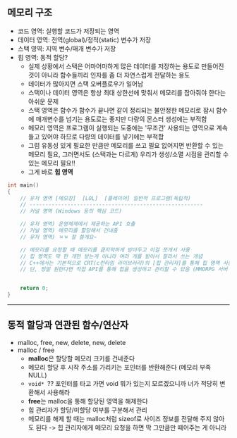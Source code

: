 ## 메모리 구조
- 코드 영역: 실행할 코드가 저장되는 영역
- 데이터 영역: 전역(global)/정적(static) 변수가 저장
- 스택 영역: 지역 변수/매개 변수가 저장
- 힙 영역:  동적 할당?
	- 실제 상황에서 스택은 어마어마하게 많은 데이터를 저장하는 용도로 만들어진 것이 아니라 함수들끼리 인자를 좀 더 자연스럽게 전달하는 용도
	- 데이터가 많아지면 스택 오버플로우가 일어남
	- 스택이나 데이터 영역은 항상 최대 상한선에 맞춰서 메모리를 잡아줘야 한다는 아쉬운 문제
	- 스택 영역은 함수가 함수가 끝나면 같이 정리되는 불안정한 메모리로 잠시 함수에 매개변수를 넘기는 용도로는 좋지만 다량의 몬스터 생성에는 부적합
	- 메모리 영역은 프로그램이 실행되는 도중에는 '무조건' 사용되는 영역으로 계속 들고 있어야 하므로 다량의 데이터를 넣기에는 부적합
	- 그럼 유동성 있게 필요한 만큼만 메모리를 쓰고 필요 없어지면 반환할 수 있는 메모리 필요, 그러면서도 (스택과는 다르게) 우리가 생성/소멸 시점을 관리할 수 있는 메모리 필요!!
	- 그게 바로 **힙 영역**
```cpp
int main()
{
	// 유저 영역 [메모장]  [LOL]  [플레이어] 일반적 프로그램(독립적)
	// -------------------------------------------------------
	// 커널 영역 (Windows 등의 핵심 코드)

	// 유저 영역) 운영체제에서 제공하는 API 호출
	// 커널 영역) 메모리를 할당해서 건내줌
	// 유저 영역) ㄳㄳ 잘 쓸게요~

	// 메모리를 요청할 때 메모리를 큼지막하게 받아두고 이걸 쪼개서 사용
	// 힙 영역도 딱 한 개만 받는게 아니라 여러 개를 받아서 잘라서 쓰는 개념
	// C++에서는 기본적으로 CRT(c런타임 라이브러리)의 [힙 관리자]를 통해 힙 영역 사용
	// 단, 정말 원한다면 직접 API를 통해 힙을 생성하고 관리할 수 있음 (MMORPG 서버 메모리 풀링)


	return 0;
}
```


***


## 동적 할당과 연관된 함수/연산자
- malloc, free, new, delete, new, delete
- malloc /  free
	- **malloc**은 할당할 메모리 크키를 건네준다
	- 메모리 할당 후 시작 주소를 가리키는 포인터를 반환해준다 (메모리 부족 NULL)
	- `void* `?? 포인터를 타고 가면 void 뭐가 있는지 모르겠으니까 너가 적당히 변환해서 사용해라
	- **free**는 malloc을 통해 할당된 영역을 해제한다
	- 힙 관리자가 할당/미할당 여부를 구분해서 관리
	- 메모리를 해제 할 때는 malloc처럼 sizeof로 사이즈 정보를 전달해 주지 않아도 된다 -> 힙 관리자에게 메모리 요청을 하면 딱 그만큼만 떼어주는 게 아니라 